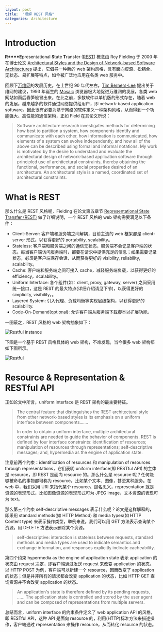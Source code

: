 ```yaml
---
layout: post
title:  "理解 REST 风格"
categories: Architecture
---
```


# Introduction

**R****E**presentational **S**tate **T**ransfer ([REST](https://en.wikipedia.org/wiki/Representational_state_transfer)) 概念由 Roy Fielding 于 2000 年在博士论文 [Architectural Styles and the Design of Network-based Software Architectures](https://www.ics.uci.edu/~fielding/pubs/dissertation/top.htm) 提出，它倡导一种新的 web 架构风格，具有面向资源、松耦合、无状态、易扩展等特点，如今被广泛地应用在各类 web 服务中。  

回顾下[万维网](https://zh.wikipedia.org/zh-hans/%E4%B8%87%E7%BB%B4%E7%BD%91)的发展历史，在上世纪 90 年代左右，[Tim Berners-Lee](https://zh.wikipedia.org/wiki/%E8%92%82%E5%A7%86%C2%B7%E4%BC%AF%E7%BA%B3%E6%96%AF-%E6%9D%8E) 提出关于维网的建议，1993 年诞生的 [Mosaic](https://zh.wikipedia.org/wiki/Mosaic) 浏览器极大地促进万维网的发展，各类 web 网站如雨后春笋般冒出来。在此之前，多数软件以单机版的形式存在，随着 web 的发展，越来越多的软件通过网络提供给用户，即 network-based application software。因此很有必要为基于网络的软件定义一种架构风格，从而得到一个功能强大、高性能的通信架构，正如 Field 在其论文所说：

> Software architecture research investigates methods for determining how best to partition a system, how components identify and communicate with each other, how information is communicated, how elements of a system can evolve independently, and how all of the above can be described using formal and informal notations. My work is motivated by the desire to understand and evaluate the architectural design of network-based application software through principled use of architectural constraints, thereby obtaining the functional, performance, and social properties desired of an architecture. An architectural style is a named, coordinated set of architectural constraints.


# What is REST


那么什么是 REST 风格呢，Fielding 在论文第五章节 [Representational State Transfer (REST)](https://www.ics.uci.edu/~fielding/pubs/dissertation/rest_arch_style.htm) 做了详细说明，一个 REST 风格的 web 架构需要满足以下条件：

- Client-Server: 客户端和服务端之间解耦，目前主流的 web 框架都是 client-server 形式，以获得更好的 portability, scalability。
- Stateless: 客户端和服务端之间的通信无状态，服务端不会记录客户端的状态。每当客户端访问服务端时，都要在请求中提供充足的信息；如果需要记录状态，必须是客户端保存会话，从而获得更好的 visibility, reliability, scalability。
- Cache: 客户端和服务端之间可接入 cache，减轻服务端负载，以获得更好的 efficiency，scalability。
- Uniform Interface: 各个组件(如：client, proxy, gateway, server) 之间采用统一接口，这是 REST 的最大特点(详细介绍请见下节)，以获得更好的 simplicity, visibility，。
- Layered System: 引入代理、负载均衡等实现层级架构，以获得更好的 scalability.
- Code-On-Demand(optional): 允许客户端从服务端下载脚本以扩展功能。

一图蔽之，REST 风格的 web 架构抽象如下：

![Restful instance](http://wsfdl.oss-cn-qingdao.aliyuncs.com/Restful%20insance.png)

下图是一个基于 REST 风格具体的 web 架构，不难发现，当今很多 web 架构都如下图所示。

![Restful](http://wsfdl.oss-cn-qingdao.aliyuncs.com/RESTful.png)

# Resource & Representation & RESTful API

正如论文中所言，uniform interface 是 REST 架构的最主要特征。

> The central feature that distinguishes the REST architectural style from other network-based styles is its emphasis on a uniform interface between components.......
> 
> In order to obtain a uniform interface, multiple architectural constraints are needed to guide the behavior of components. REST is defined by four interface constraints: identification of resources; manipulation of resources through representations; self-descriptive messages; and, hypermedia as the engine of application state. 

注意前两个约束：identification of resources 和 manipulation of resources through representations，它们表明 uniform interface(即 RESTful API) 的主体是 resource，即 REST 是面向 resource 的。那么什么是 resource 呢？任何能够被命名的事物都可称为 resource，比如某个文本、图像，甚至某种服务。在 web 中，我们采用 URI 来指代某个 resource。顾名思义，representation 就是资源的表现形式，比如图像资源的表现形式可为 JPEG image，文本资源的表现可为 text。

那么第三个约束 self-descriptive messages 表示什么呢？论文是这样解释的，即采用 standard methods(如 HTTP Method) 和 media types(如 HTTP Content type) 来表示操作类型，举例来说，我们可以用 GET 方法表示查询某个资源，用 DELETE 方法表示删除某个资源。

> self-descriptive: interaction is stateless between requests, standard methods and media types are used to indicate semantics and exchange information, and responses explicitly indicate cacheability.

第四个约束 hypermedia as the engine of application state 表示 application 的状态由 request 决定，即客户端通过发送 request 来改变 application 的状态。以 HTTP POST 为例，客户端可以新建一个 resource，因而改变了 application 的状态；但是并非所有的请求都会改变 application 的状态，比如 HTTP GET 查询资源并不会改变 application 的状态。

> An application's state is therefore defined by its pending requests, ...... The application state is controlled and stored by the user agent and can be composed of representations from multiple servers. 

总结而言，uniform interface 的约束条件定义了 web application API 的风格，即 RESTful API，这种 API 是面向 resource 的，利用(HTTP)标准方法来描述操作，客户端通过 representation 来操作 resource，从而转化 resource 的状态。
